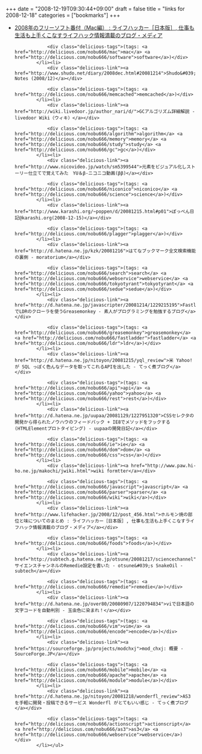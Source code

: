 +++
date = "2008-12-19T09:30:44+09:00"
draft = false
title = "links for 2008-12-18"
categories = ["bookmarks"]
+++

<ul class="delicious"><li>
                <div class="delicious-link"><a href="http://www.lifehacker.jp/2008/12/2008mac.html">2008年のフリーソフト番付（Mac編） : ライフハッカー［日本版］, 仕事も生活も上手くこなすライフハック情報満載のブログ・メディア</a></div>
                
                <div class="delicious-tags">(tags: <a href="http://delicious.com/nobu666/mac">mac</a> <a href="http://delicious.com/nobu666/software">software</a>)</div>
            </li><li>
                <div class="delicious-link"><a href="http://www.shudo.net/diary/2008dec.html#20081214">Shudo&#039;s Notes (2008/12)</a></div>
                
                <div class="delicious-tags">(tags: <a href="http://delicious.com/nobu666/memcached">memcached</a>)</div>
            </li><li>
                <div class="delicious-link"><a href="http://wiki.livedoor.jp/author_nari/d/">GCアルゴリズム詳細解説 - livedoor Wiki（ウィキ）</a></div>
                
                <div class="delicious-tags">(tags: <a href="http://delicious.com/nobu666/algorithm">algorithm</a> <a href="http://delicious.com/nobu666/memory">memory</a> <a href="http://delicious.com/nobu666/study">study</a> <a href="http://delicious.com/nobu666/gc">gc</a>)</div>
            </li><li>
                <div class="delicious-link"><a href="http://www.nicovideo.jp/watch/sm5399544">元素をビジュアル化しストーリー仕立てで覚えてみた　YU＆β‐ニコニコ動画(ββ)</a></div>
                
                <div class="delicious-tags">(tags: <a href="http://delicious.com/nobu666/niconico">niconico</a> <a href="http://delicious.com/nobu666/science">science</a>)</div>
            </li><li>
                <div class="delicious-link"><a href="http://www.karashi.org/~poppen/d/20081215.html#p01">ぽっぺん日記@karashi.org(2008-12-15)</a></div>
                
                <div class="delicious-tags">(tags: <a href="http://delicious.com/nobu666/plagger">plagger</a>)</div>
            </li><li>
                <div class="delicious-link"><a href="http://d.hatena.ne.jp/kzk/20081216">はてなブックマーク全文検索機能の裏側 - moratorium</a></div>
                
                <div class="delicious-tags">(tags: <a href="http://delicious.com/nobu666/search">search</a> <a href="http://delicious.com/nobu666/webservice">webservice</a> <a href="http://delicious.com/nobu666/tokyotyrant">tokyotyrant</a> <a href="http://delicious.com/nobu666/sedue">sedue</a>)</div>
            </li><li>
                <div class="delicious-link"><a href="http://d.hatena.ne.jp/javascripter/20081214/1229215195">FastladderでLDRのクローラを使うGreasemonkey - 素人がプログラミングを勉強するブログ</a></div>
                
                <div class="delicious-tags">(tags: <a href="http://delicious.com/nobu666/greasemonkey">greasemonkey</a> <a href="http://delicious.com/nobu666/fastladder">fastladder</a> <a href="http://delicious.com/nobu666/ldr">ldr</a>)</div>
            </li><li>
                <div class="delicious-link"><a href="http://d.hatena.ne.jp/nitoyon/20081215/yql_review">米 Yahoo! が SQL っぽく色んなデータを取ってこれるAPIを出した - てっく煮ブログ</a></div>
                
                <div class="delicious-tags">(tags: <a href="http://delicious.com/nobu666/api">api</a> <a href="http://delicious.com/nobu666/yahoo">yahoo</a> <a href="http://delicious.com/nobu666/rest">rest</a>)</div>
            </li><li>
                <div class="delicious-link"><a href="http://d.hatena.ne.jp/uupaa/20081129/1227951320">CSSセレクタの開発から得られたノウハウのフィードバック + IE8でメソッドをフックする(HTMLElementプロトタイピング) - uupaaの開発日記</a></div>
                
                <div class="delicious-tags">(tags: <a href="http://delicious.com/nobu666/ie">ie</a> <a href="http://delicious.com/nobu666/dom">dom</a> <a href="http://delicious.com/nobu666/css">css</a>)</div>
            </li><li>
                <div class="delicious-link"><a href="http://www.paw.hi-ho.ne.jp/makochi/jwiki.html">wiki formtter</a></div>
                
                <div class="delicious-tags">(tags: <a href="http://delicious.com/nobu666/javascript">javascript</a> <a href="http://delicious.com/nobu666/parser">parser</a> <a href="http://delicious.com/nobu666/wiki">wiki</a>)</div>
            </li><li>
                <div class="delicious-link"><a href="http://www.lifehacker.jp/2008/12/post_456.html">ホルモン焼の部位と味についてのまとめ : ライフハッカー［日本版］, 仕事も生活も上手くこなすライフハック情報満載のブログ・メディア</a></div>
                
                <div class="delicious-tags">(tags: <a href="http://delicious.com/nobu666/foods">foods</a>)</div>
            </li><li>
                <div class="delicious-link"><a href="http://subtech.g.hatena.ne.jp/otsune/20081217/sciencechannel">サイエンスチャンネルのRemedie設定を書いた - otsune&#039;s SnakeOil - subtech</a></div>
                
                <div class="delicious-tags">(tags: <a href="http://delicious.com/nobu666/remedie">remedie</a>)</div>
            </li><li>
                <div class="delicious-link"><a href="http://d.hatena.ne.jp/over80/20080907/1220794834">viで日本語の文字コードを自動判別 - 玉虫色に染まれ！</a></div>
                
                <div class="delicious-tags">(tags: <a href="http://delicious.com/nobu666/vim">vim</a> <a href="http://delicious.com/nobu666/encode">encode</a>)</div>
            </li><li>
                <div class="delicious-link"><a href="https://sourceforge.jp/projects/modchxj">mod_chxj: 概要 - SourceForge.JP</a></div>
                
                <div class="delicious-tags">(tags: <a href="http://delicious.com/nobu666/mobile">mobile</a> <a href="http://delicious.com/nobu666/apache">apache</a> <a href="http://delicious.com/nobu666/module">module</a>)</div>
            </li><li>
                <div class="delicious-link"><a href="http://d.hatena.ne.jp/nitoyon/20081218/wonderfl_review">AS3 を手軽に開発・投稿できるサービス Wonderfl がとてもいい感じ - てっく煮ブログ</a></div>
                
                <div class="delicious-tags">(tags: <a href="http://delicious.com/nobu666/actionscript">actionscript</a> <a href="http://delicious.com/nobu666/as3">as3</a> <a href="http://delicious.com/nobu666/webservice">webservice</a>)</div>
            </li></ul>
